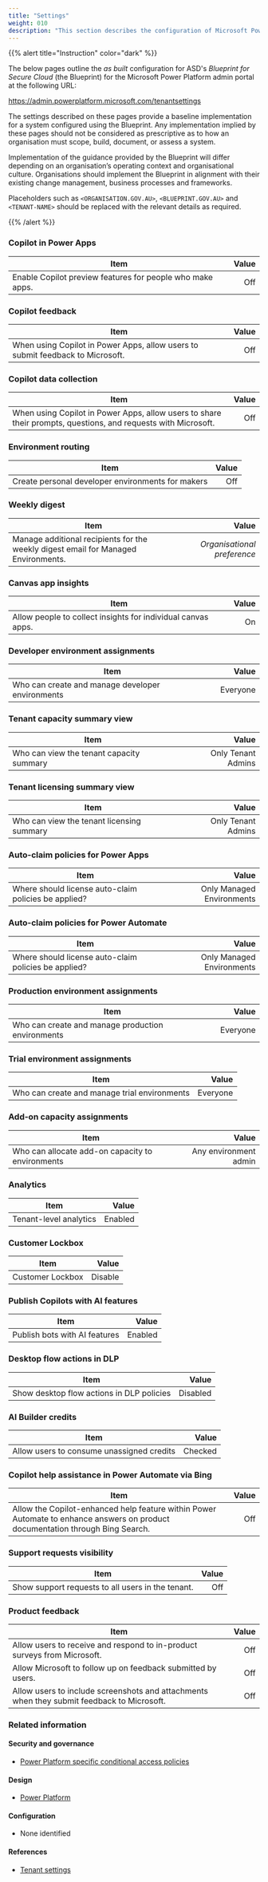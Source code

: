 ```yaml
---
title: "Settings"
weight: 010
description: "This section describes the configuration of Microsoft Power Platform settings associated with systems built according to guidance in ASD's Blueprint for Secure Cloud."
---
```


{{% alert title="Instruction" color="dark" %}}

The below pages outline the _as built_ configuration for ASD's _Blueprint for Secure Cloud_ (the Blueprint) for the Microsoft Power Platform admin portal at the following URL:

<https://admin.powerplatform.microsoft.com/tenantsettings>

The settings described on these pages provide a baseline implementation for a system configured using the Blueprint. Any implementation implied by these pages should not be considered as prescriptive as to how an organisation must scope, build, document, or assess a system.

Implementation of the guidance provided by the Blueprint will differ depending on an organisation’s operating context and organisational culture. Organisations should implement the Blueprint in alignment with their existing change management, business processes and frameworks.

Placeholders such as `<ORGANISATION.GOV.AU>`, `<BLUEPRINT.GOV.AU>` and `<TENANT-NAME>` should be replaced with the relevant details as required.

{{% /alert %}}

### Copilot in Power Apps

| Item                                                      | Value |
| --------------------------------------------------------- | ----: |
| Enable Copilot preview features for people who make apps. |   Off |

### Copilot feedback

| Item                                                                           | Value |
| ------------------------------------------------------------------------------ | ----: |
| When using Copilot in Power Apps, allow users to submit feedback to Microsoft. |   Off |

### Copilot data collection

| Item                                                                                                          | Value |
| ------------------------------------------------------------------------------------------------------------- | ----: |
| When using Copilot in Power Apps, allow users to share their prompts, questions, and requests with Microsoft. |   Off |

### Environment routing

| Item                                              | Value |
| ------------------------------------------------- | ----: |
| Create personal developer environments for makers |   Off |

### Weekly digest

| Item                                                                               |                       Value |
| ---------------------------------------------------------------------------------- | --------------------------: |
| Manage additional recipients for the weekly digest email for Managed Environments. | _Organisational preference_ |

### Canvas app insights

| Item                                                         | Value |
| ------------------------------------------------------------ | ----: |
| Allow people to collect insights for individual canvas apps. |    On |

### Developer environment assignments

| Item                                             |    Value |
| ------------------------------------------------ | -------: |
| Who can create and manage developer environments | Everyone |

### Tenant capacity summary view

| Item                                     |              Value |
| ---------------------------------------- | -----------------: |
| Who can view the tenant capacity summary | Only Tenant Admins |

### Tenant licensing summary view

| Item                                      |              Value |
| ----------------------------------------- | -----------------: |
| Who can view the tenant licensing summary | Only Tenant Admins |

### Auto-claim policies for Power Apps

| Item                                                 |                     Value |
| ---------------------------------------------------- | ------------------------: |
| Where should license auto-claim policies be applied? | Only Managed Environments |

### Auto-claim policies for Power Automate

| Item                                                 |                     Value |
| ---------------------------------------------------- | ------------------------: |
| Where should license auto-claim policies be applied? | Only Managed Environments |

### Production environment assignments

| Item                                              |    Value |
| ------------------------------------------------- | -------: |
| Who can create and manage production environments | Everyone |

### Trial environment assignments

| Item                                         |    Value |
| -------------------------------------------- | -------: |
| Who can create and manage trial environments | Everyone |

### Add-on capacity assignments

| Item                                             |                 Value |
| ------------------------------------------------ | --------------------: |
| Who can allocate add-on capacity to environments | Any environment admin |

### Analytics

| Item                   |   Value |
| ---------------------- | ------: |
| Tenant-level analytics | Enabled |

### Customer Lockbox

| Item             |   Value |
| ---------------- | ------: |
| Customer Lockbox | Disable |

### Publish Copilots with AI features

| Item                          |   Value |
| ----------------------------- | ------: |
| Publish bots with AI features | Enabled |

### Desktop flow actions in DLP

| Item                                      |    Value |
| ----------------------------------------- | -------: |
| Show desktop flow actions in DLP policies | Disabled |

### AI Builder credits

| Item                                      |   Value |
| ----------------------------------------- | ------: |
| Allow users to consume unassigned credits | Checked |

### Copilot help assistance in Power Automate via Bing

| Item                                                                                                                           | Value |
| ------------------------------------------------------------------------------------------------------------------------------ | ----: |
| Allow the Copilot-enhanced help feature within Power Automate to enhance answers on product documentation through Bing Search. |   Off |

### Support requests visibility

| Item                                              | Value |
| ------------------------------------------------- | ----: |
| Show support requests to all users in the tenant. |   Off |

### Product feedback

| Item                                                                                       | Value |
| ------------------------------------------------------------------------------------------ | ----: |
| Allow users to receive and respond to in-product surveys from Microsoft.                   |   Off |
| Allow Microsoft to follow up on feedback submitted by users.                               |   Off |
| Allow users to include screenshots and attachments when they submit feedback to Microsoft. |   Off |

### Related information

#### Security and governance

- [Power Platform specific conditional access policies](/design/shared-services/power-platform/conditional-access-policies)

#### Design

- [Power Platform](/design/shared-services/power-platform)

#### Configuration

- None identified

#### References

- [Tenant settings](https://learn.microsoft.com/en-au/power-platform/admin/tenant-settings)
